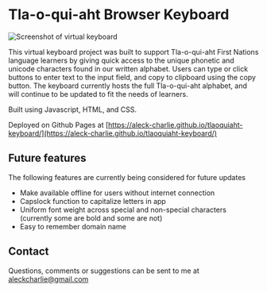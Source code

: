 # Tla-o-qui-aht Browser Keyboard

![Screenshot of virtual keyboard](https://res.cloudinary.com/dvhx34ziw/image/upload/v1656652193/keyboard_complete_tozrzt.jpg)

This virtual keyboard project was built to support Tla-o-qui-aht First Nations language learners by giving quick access to the unique phonetic and unicode characters found in our written alphabet. Users can type or click buttons to enter text to the input field, and copy to clipboard using the copy button. The keyboard currently hosts the full Tla-o-qui-aht alphabet, and will continue to be updated to fit the needs of learners.

Built using Javascript, HTML, and CSS. 

Deployed on Github Pages at [https://aleck-charlie.github.io/tlaoquiaht-keyboard/](https://aleck-charlie.github.io/tlaoquiaht-keyboard/)

## Future features

The following features are currently being considered for future updates

- Make available offline for users without internet connection
- Capslock function to capitalize letters in app
- Uniform font weight across special and non-special characters (currently some are bold and some are not)
- Easy to remember domain name

## Contact

Questions, comments or suggestions can be sent to me at [aleckcharlie@gmail.com](mailto:aleckcharlie@gmail.com)
